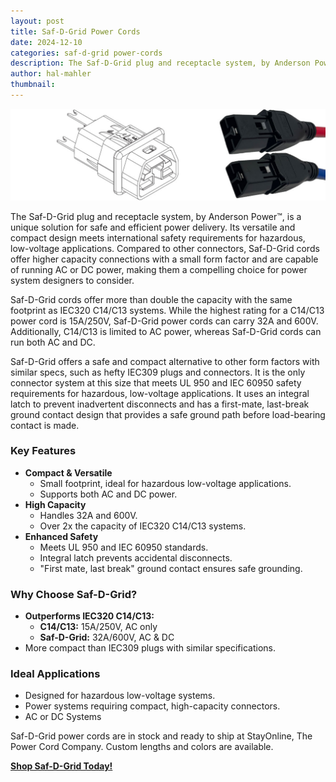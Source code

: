 ```yaml
---
layout: post
title: Saf-D-Grid Power Cords
date: 2024-12-10
categories: saf-d-grid power-cords
description: The Saf-D-Grid plug and receptacle system, by Anderson Power™, is a unique solution for safe and efficient power delivery.
author: hal-mahler
thumbnail:
---
```

![An image of two Saf-D-Grid cords (red and blue) with a schematic drawing of a Saf-D-Grid connector..](/assets/images/posts/saf-d-grid-graphic.jpg "Saf-D-Grid")

The Saf-D-Grid plug and receptacle system, by Anderson Power™, is a unique solution for safe and efficient power delivery. Its versatile and compact design meets international safety requirements for hazardous, low-voltage applications. Compared to other connectors, Saf-D-Grid cords offer higher capacity connections with a small form factor and are capable of running AC or DC power, making them a compelling choice for power system designers to consider.

Saf-D-Grid cords offer more than double the capacity with the same footprint as IEC320 C14/C13 systems. While the highest rating for a C14/C13 power cord is 15A/250V, Saf-D-Grid power cords can carry 32A and 600V. Additionally, C14/C13 is limited to AC power, whereas Saf-D-Grid cords can run both AC and DC.

Saf-D-Grid offers a safe and compact alternative to other form factors with similar specs, such as hefty IEC309 plugs and connectors. It is the only connector system at this size that meets UL 950 and IEC 60950 safety requirements for hazardous, low-voltage applications. It uses an integral latch to prevent inadvertent disconnects and has a first-mate, last-break ground contact design that provides a safe ground path before load-bearing contact is made.

### Key Features

- **Compact & Versatile**
    - Small footprint, ideal for hazardous low-voltage applications.
    - Supports both AC and DC power.
- **High Capacity**
    - Handles 32A and 600V.
    - Over 2x the capacity of IEC320 C14/C13 systems.
- **Enhanced Safety**
    - Meets UL 950 and IEC 60950 standards.
    - Integral latch prevents accidental disconnects.
    - "First mate, last break" ground contact ensures safe grounding.

### Why Choose Saf-D-Grid?

- **Outperforms IEC320 C14/C13:**
    - **C14/C13:** 15A/250V, AC only
    - **Saf-D-Grid:** 32A/600V, AC & DC
- More compact than IEC309 plugs with similar specifications.

### Ideal Applications

- Designed for hazardous low-voltage systems.
- Power systems requiring compact, high-capacity connectors.
- AC or DC Systems

Saf-D-Grid power cords are in stock and ready to ship at StayOnline, The Power Cord Company. Custom lengths and colors are available.

**[Shop Saf-D-Grid Today!](https://www.stayonline.com/Saf-D-Grid)**